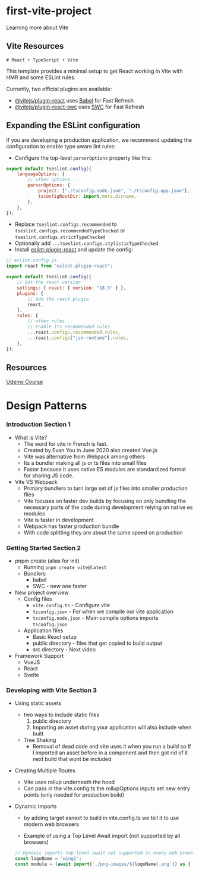 # first-vite-project

Learning more about Vite

## Vite Resources

    # React + TypeScript + Vite

This template provides a minimal setup to get React working in Vite with HMR and some ESLint rules.

Currently, two official plugins are available:

- [@vitejs/plugin-react](https://github.com/vitejs/vite-plugin-react/blob/main/packages/plugin-react/README.md) uses [Babel](https://babeljs.io/) for Fast Refresh
- [@vitejs/plugin-react-swc](https://github.com/vitejs/vite-plugin-react-swc) uses [SWC](https://swc.rs/) for Fast Refresh

## Expanding the ESLint configuration

If you are developing a production application, we recommend updating the configuration to enable type aware lint rules:

- Configure the top-level `parserOptions` property like this:

```js
export default tseslint.config({
	languageOptions: {
		// other options...
		parserOptions: {
			project: ["./tsconfig.node.json", "./tsconfig.app.json"],
			tsconfigRootDir: import.meta.dirname,
		},
	},
});
```

- Replace `tseslint.configs.recommended` to `tseslint.configs.recommendedTypeChecked` or `tseslint.configs.strictTypeChecked`
- Optionally add `...tseslint.configs.stylisticTypeChecked`
- Install [eslint-plugin-react](https://github.com/jsx-eslint/eslint-plugin-react) and update the config:

```js
// eslint.config.js
import react from "eslint-plugin-react";

export default tseslint.config({
	// Set the react version
	settings: { react: { version: "18.3" } },
	plugins: {
		// Add the react plugin
		react,
	},
	rules: {
		// other rules...
		// Enable its recommended rules
		...react.configs.recommended.rules,
		...react.configs["jsx-runtime"].rules,
	},
});
```

## Resources

[Udemy Course](https://www.udemy.com/course/vite-developers-guide)

# Design Patterns

### Introduction Section 1

- What is Vite?
  - The word for vite in French is fast.
  - Created by Evan You in June 2020 also created Vue.js
  - Vite was alternative from Webpack among others
  - Its a bundler making all js or ts files into small files
  - Faster because it uses native ES modules are standardized format for sharing JS code.
- Vite VS Webpack
  - Primary bundlers to turn large set of js files into smaller production files
  - Vite focuses on faster dev builds by focusing on only bundling the necessary parts of the code during development relying on native es modules
  - Vite is faster in development
  - Webpack has faster production bundle
  - With code splitting they are about the same speed on production

### Getting Started Section 2

- pnpm create (alias for init)
  - Running `pnpm create vite@latest`
  - Bundlers
    - babel
    - SWC - new one faster
- New project overview
  - Config files
    - `vite.config.ts` - Configure vite
    - `tsconfig.json` - For when we compile our vite application
    - `tsconfig.node.json` - Main compile options imports `tsconfig.json`
  - Application files
    - Basic React setup
    - public directory - files that get copied to build output
    - src directory - Next video
- Framework Support
  - VueJS
  - React
  - Svelte

### Developing with Vite Section 3

- Using static assets
  - two ways to include static files
    1. public directory
    2. Importing an asset during your application will also include when built
  - Tree Shaking
    - Removal of dead code and vite uses it when you run a build so If I imported an asset before in a component and then got rid of it next build that wont be included
- Creating Multiple Routes
  - Vite uses rollup underneath the hood
  - Can pass in the vite.config.ts the rollupOptions inputs set new entry points (only needed for production build)
- Dynamic Imports

  - by adding target esnext to build in vite.config.ts we tell it to use modern web browsers

  - Example of using a Top Level Await import (not supported by all browsers)

  ```jsx
  // Dynamic imports top level await not supported in every web browser
  const logoName = "wing1";
  const module = (await import(`./png-images/${logoName}.png`)) as { default: string };
  ```
